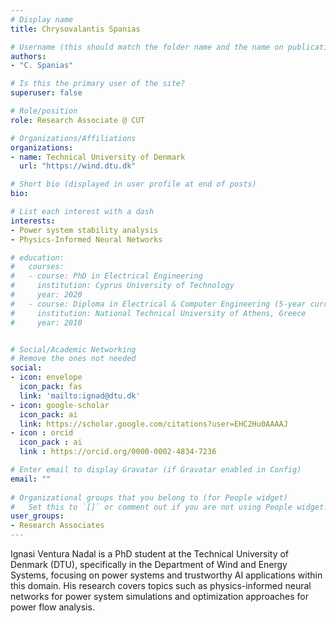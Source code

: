 ```yaml
---
# Display name
title: Chrysovalantis Spanias

# Username (this should match the folder name and the name on publications)
authors:
- "C. Spanias"

# Is this the primary user of the site?
superuser: false

# Role/position
role: Research Associate @ CUT

# Organizations/Affiliations
organizations:
- name: Technical University of Denmark
  url: "https://wind.dtu.dk"

# Short bio (displayed in user profile at end of posts)
bio: 

# List each interest with a dash
interests:
- Power system stability analysis
- Physics-Informed Neural Networks

# education:
#   courses:
#   - course: PhD in Electrical Engineering
#     institution: Cyprus University of Technology
#     year: 2020
#   - course: Diploma in Electrical & Computer Engineering (5-year curriculum)
#     institution: National Technical University of Athens, Greece
#     year: 2010


# Social/Academic Networking
# Remove the ones not needed
social:
- icon: envelope
  icon_pack: fas
  link: 'mailto:ignad@dtu.dk' 
- icon: google-scholar
  icon_pack: ai
  link: https://scholar.google.com/citations?user=EHC2Hu0AAAAJ
- icon : orcid
  icon_pack : ai
  link : https://orcid.org/0000-0002-4834-7236

# Enter email to display Gravatar (if Gravatar enabled in Config)
email: ""
  
# Organizational groups that you belong to (for People widget)
#   Set this to `[]` or comment out if you are not using People widget.
user_groups:
- Research Associates
---
```


Ignasi Ventura Nadal is a PhD student at the Technical University of Denmark (DTU), specifically in the Department of Wind and Energy Systems, focusing on power systems and trustworthy AI applications within this domain. His research covers topics such as physics-informed neural networks for power system simulations and optimization approaches for power flow analysis.
